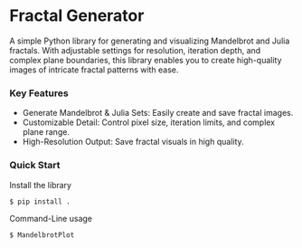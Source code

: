# Fractal Generator

A simple Python library for generating and visualizing Mandelbrot and Julia fractals. With adjustable settings for resolution, iteration depth, and complex plane boundaries, this library enables you to create high-quality images of intricate fractal patterns with ease.

### Key Features
- Generate Mandelbrot & Julia Sets: Easily create and save fractal images.
- Customizable Detail: Control pixel size, iteration limits, and complex plane range.
- High-Resolution Output: Save fractal visuals in high quality.

### Quick Start

Install the library
```
$ pip install .
```

Command-Line usage
```
$ MandelbrotPlot 
```